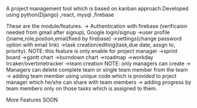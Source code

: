 A project management tool which is based on kanban approach.Developed using python(Django) ,react, mysql ,firebase

These are the module/features.
-> Authentication with firebase (verificaion needed from gmail after signup), Google login/signup
->user profile ()name,role,postion,emal(fixed by firebase)
->settings(change password option with email link)
->task creation/editing(task,due date, assgn to, priority). NOTE: this feature is only enable for project manager
->sprint board
->gantt chart
->burndown chart
->roadmap
->workday trcaker/overtimetracker
->team creation NOTE: only managers can create 
-> Managers can delete complete team or single team member from the team
-> adding team member using unique code which is provided to prject manager which he/she can share with team members
-> adding progress by team members only on those tasks which is assigned to them.

More Features SOON
